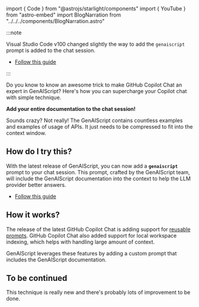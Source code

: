 import { Code } from "@astrojs/starlight/components"
import { YouTube } from "astro-embed"
import BlogNarration from "../../../components/BlogNarration.astro"

<BlogNarration />

:::note

Visual Studio Code v100 changed slightly the way to add the `genaiscript` prompt is added to the chat session.

- [Follow this guide](/genaiscript/reference/vscode/github-copilot-chat/#genaiscript-custom-prompt)

:::

Do you know to know an awesome trick to make GitHub Copilot Chat an expert in GenAIScript?
Here's how you can supercharge your Copilot chat with simple technique.

**Add your entire documentation to the chat session!**

Sounds crazy? Not really! The GenAIScript contains countless examples and examples of usage of APIs. It just needs to be compressed
to fit into the context window.

## How do I try this?

With the latest release of GenAIScript, you can now add a **`genaiscript`** prompt to your chat session.
This prompt, crafted by the GenAIScript team, will include the GenAIScript documentation
into the context to help the LLM provider better answers.

<YouTube id="https://youtu.be/0GkbxnW0J34" posterQuality="high" />

- [Follow this guide](/genaiscript/reference/vscode/github-copilot-chat/#genaiscript-custom-prompt)

## How it works?

The release of the latest GitHub Copilot Chat is adding support for [reusable prompts](https://code.visualstudio.com/docs/copilot/copilot-customization#_reusable-prompt-files-experimental).
GitHub Copilot Chat also added support for local workspace indexing, which helps with handling large amount of context.

GenAIScript leverages these features by adding a custom prompt that includes the GenAIScript documentation.

## To be continued

This technique is really new and there's probably lots of improvement to be done.